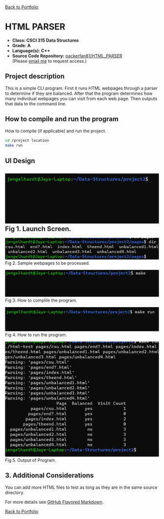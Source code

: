 [Back to Portfolio](./)

HTML PARSER
===============

-   **Class: CSCI 315 Data Structures**
-   **Grade: A**
-   **Language(s): C++** 
-   **Source Code Repository:** [packerfan81/HTML_PARSER](https://github.com/Packerfan81/Data-Structures/tree/master/project2)  
    (Please [email me](mailto:jeengelhardt@csustudent.net?subject=GitHub%20Access) to request access.)

## Project description

 This is a simple CLI program.  First it runs HTML webpages through a parser to determine if they are balanced.  After that the program determines how many individual webpages you can visit from each web page.  Then outputs that data to the command line.


## How to compile and run the program

How to compile (if applicable) and run the project.

```bash
cd /project location
make run
```

## UI Design


![screenshot](images/OpeningScreen.png)  
Fig 1. Launch Screen.
---

![screenshot](images/Webpages.png)  
Fig 2. Sample webpages to be processed.



![screenshot](images/Build.png)  
Fig 3. How to complile the program.



![screenshot](images/Run.png)  
Fig 4. How to run the program.


![screenshot](images/Output.png)  
Fig 5. Output of Program.

## 3. Additional Considerations

You can add more HTML files to test as long as they are in the same source directory.

For more details see [GitHub Flavored Markdown](https://guides.github.com/features/mastering-markdown/).

[Back to Portfolio](./)
